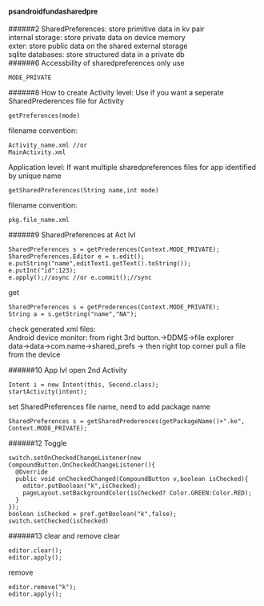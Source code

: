 #### psandroidfundasharedpre
######2
SharedPreferences: store primitive data in kv pair  
internal storage: store private data on device memory  
exter: store public data on the shared external storage  
sqlite databases: store structured data in a private db  
######6 Accessbility of sharedpreferences
only use
```
MODE_PRIVATE
```
######8 How to create
Activity level: Use if you want a seperate SharedPrederences file for Activity  
```
getPreferences(mode)
```
filename convention:
```
Activity_name.xml //or
MainActivity.xml
```
Application level: If want multiple sharedpreferences files for app identified by unique name
```
getSharedPreferences(String name,int mode)
```
filename convention:
```
pkg.file_name.xml
```
######9 SharedPreferences at Act lvl
```
SharedPreferences s = getPrederences(Context.MODE_PRIVATE);
SharedPreferences.Editor e = s.edit();
e.putString("name",editText1.getText().toString());
e.putInt("id":123);
e.apply();//async //or e.commit();//sync
```
get
```
SharedPreferences s = getPrederences(Context.MODE_PRIVATE);
String a = s.getString("name","NA");
```
check generated xml files:  
Android device monitor: from right 3rd button.->DDMS->file explorer  
data->data->com.name->shared_prefs -> then right top corner pull a file from the device

######10 App lvl
open 2nd Activity
```
Intent i = new Intent(this, Second.class);
startActivity(intent);
```
set SharedPreferences file name, need to add package name
```
SharedPreferences s = getSharedPrederences(getPackageName()+".ke", Context.MODE_PRIVATE);
```
######12 Toggle
```
switch.setOnCheckedChangeListener(new CompoundButton.OnCheckedChangeListener(){
  @Override
  public void onCheckedChanged(CompoundButton v,boolean isChecked){
    editor.putBoolean("k",isChecked);
    pageLayout.setBackgroundColor(isChecked? Color.GREEN:Color.RED);
  }
});
boolean isChecked = pref.getBoolean("k",false);
switch.setChecked(isChecked)
```
######13 clear and remove
clear
```
editor.clear();
editor.apply();
```
remove
```
editor.remove("k");
editor.apply();
```
